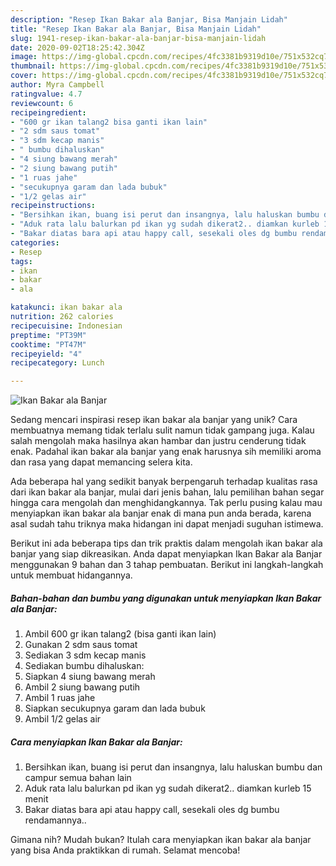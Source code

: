 ```yaml
---
description: "Resep Ikan Bakar ala Banjar, Bisa Manjain Lidah"
title: "Resep Ikan Bakar ala Banjar, Bisa Manjain Lidah"
slug: 1941-resep-ikan-bakar-ala-banjar-bisa-manjain-lidah
date: 2020-09-02T18:25:42.304Z
image: https://img-global.cpcdn.com/recipes/4fc3381b9319d10e/751x532cq70/ikan-bakar-ala-banjar-foto-resep-utama.jpg
thumbnail: https://img-global.cpcdn.com/recipes/4fc3381b9319d10e/751x532cq70/ikan-bakar-ala-banjar-foto-resep-utama.jpg
cover: https://img-global.cpcdn.com/recipes/4fc3381b9319d10e/751x532cq70/ikan-bakar-ala-banjar-foto-resep-utama.jpg
author: Myra Campbell
ratingvalue: 4.7
reviewcount: 6
recipeingredient:
- "600 gr ikan talang2 bisa ganti ikan lain"
- "2 sdm saus tomat"
- "3 sdm kecap manis"
- " bumbu dihaluskan"
- "4 siung bawang merah"
- "2 siung bawang putih"
- "1 ruas jahe"
- "secukupnya garam dan lada bubuk"
- "1/2 gelas air"
recipeinstructions:
- "Bersihkan ikan, buang isi perut dan insangnya, lalu haluskan bumbu dan campur semua bahan lain"
- "Aduk rata lalu balurkan pd ikan yg sudah dikerat2.. diamkan kurleb 15 menit"
- "Bakar diatas bara api atau happy call, sesekali oles dg bumbu rendamannya.."
categories:
- Resep
tags:
- ikan
- bakar
- ala

katakunci: ikan bakar ala 
nutrition: 262 calories
recipecuisine: Indonesian
preptime: "PT39M"
cooktime: "PT47M"
recipeyield: "4"
recipecategory: Lunch

---
```



![Ikan Bakar ala Banjar](https://img-global.cpcdn.com/recipes/4fc3381b9319d10e/751x532cq70/ikan-bakar-ala-banjar-foto-resep-utama.jpg)

Sedang mencari inspirasi resep ikan bakar ala banjar yang unik? Cara membuatnya memang tidak terlalu sulit namun tidak gampang juga. Kalau salah mengolah maka hasilnya akan hambar dan justru cenderung tidak enak. Padahal ikan bakar ala banjar yang enak harusnya sih memiliki aroma dan rasa yang dapat memancing selera kita.



Ada beberapa hal yang sedikit banyak berpengaruh terhadap kualitas rasa dari ikan bakar ala banjar, mulai dari jenis bahan, lalu pemilihan bahan segar hingga cara mengolah dan menghidangkannya. Tak perlu pusing kalau mau menyiapkan ikan bakar ala banjar enak di mana pun anda berada, karena asal sudah tahu triknya maka hidangan ini dapat menjadi suguhan istimewa.


Berikut ini ada beberapa tips dan trik praktis dalam mengolah ikan bakar ala banjar yang siap dikreasikan. Anda dapat menyiapkan Ikan Bakar ala Banjar menggunakan 9 bahan dan 3 tahap pembuatan. Berikut ini langkah-langkah untuk membuat hidangannya.

<!--inarticleads1-->

##### Bahan-bahan dan bumbu yang digunakan untuk menyiapkan Ikan Bakar ala Banjar:

1. Ambil 600 gr ikan talang2 (bisa ganti ikan lain)
1. Gunakan 2 sdm saus tomat
1. Sediakan 3 sdm kecap manis
1. Sediakan  bumbu dihaluskan:
1. Siapkan 4 siung bawang merah
1. Ambil 2 siung bawang putih
1. Ambil 1 ruas jahe
1. Siapkan secukupnya garam dan lada bubuk
1. Ambil 1/2 gelas air




<!--inarticleads2-->

##### Cara menyiapkan Ikan Bakar ala Banjar:

1. Bersihkan ikan, buang isi perut dan insangnya, lalu haluskan bumbu dan campur semua bahan lain
1. Aduk rata lalu balurkan pd ikan yg sudah dikerat2.. diamkan kurleb 15 menit
1. Bakar diatas bara api atau happy call, sesekali oles dg bumbu rendamannya..




Gimana nih? Mudah bukan? Itulah cara menyiapkan ikan bakar ala banjar yang bisa Anda praktikkan di rumah. Selamat mencoba!
